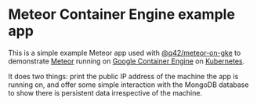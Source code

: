Meteor Container Engine example app
===================================

This is a simple example Meteor app used with [@q42/meteor-on-gke](http://github.com/q42/meteor-on-gke) to demonstrate [Meteor](http://meteor.com) running on [Google Container Engine](https://cloud.google.com/container-engine/) on [Kubernetes](https://github.com/GoogleCloudPlatform/kubernetes).

It does two things: print the public IP address of the machine the app is
running on, and offer some simple interaction with the MongoDB database to show
there is persistent data irrespective of the machine.
